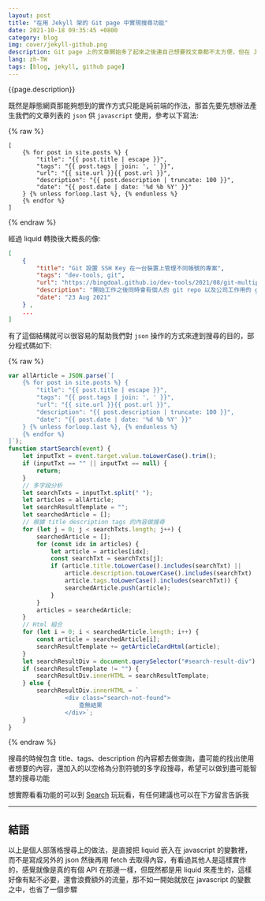 ```yaml
---
layout: post
title: "在用 Jekyll 架的 Git page 中實現搜尋功能"
date: 2021-10-18 09:35:45 +0800
category: blog
img: cover/jekyll-github.png
description: Git page 上的文章開始多了起來之後連自己想要找文章都不太方便，但在 Jekyll 產生的靜態網頁中是沒有一個後端伺服器來提供文章列表的 API，用一般去 fetch 後端 API 是行不通的，下面介紹是怎麼實作出這個功能的
lang: zh-TW
tags: [blog, jekyll, github page]
---
```


{{page.description}}

既然是靜態網頁那能夠想到的實作方式只能是純前端的作法，那首先要先想辦法產生我們的文章列表的 `json` 供 `javascript` 使用，參考以下寫法:

{% raw %}

```liquid
[
    {% for post in site.posts %} {
        "title": "{{ post.title | escape }}",
        "tags": "{{ post.tags | join: ', ' }}",
        "url": "{{ site.url }}{{ post.url }}",
        "description": "{{ post.description | truncate: 100 }}",
        "date": "{{ post.date | date: '%d %b %Y' }}"
    } {% unless forloop.last %}, {% endunless %}
    {% endfor %}
]
```

{% endraw %}

經過 liquid 轉換後大概長的像:

```json
[
    {
        "title": "Git 設置 SSH Key 在一台裝置上管理不同帳號的專案",
        "tags": "dev-tools, git",
        "url": "https://bingdoal.github.io/dev-tools/2021/08/git-multiple-ssh-key-for-different-account/",
        "description": "開始工作之後同時會有個人的 git repo 以及公司工作用的 git repo，一般來說會用一台專門處理工作的電腦來區分，但有時候會需要在個人裝置或是公司裝置上用到對方的專案，就像上班忙裡偷閒...",
        "date": "23 Aug 2021"
    } ,
    ...
]
```

有了這個結構就可以很容易的幫助我們對 `json` 操作的方式來達到搜尋的目的，部分程式碼如下:

{% raw %}

```javascript
var allArticle = JSON.parse(`[
    {% for post in site.posts %} {
        "title": "{{ post.title | escape }}",
        "tags": "{{ post.tags | join: ', ' }}",
        "url": "{{ site.url }}{{ post.url }}",
        "description": "{{ post.description | truncate: 100 }}",
        "date": "{{ post.date | date: '%d %b %Y' }}"
    } {% unless forloop.last %}, {% endunless %}
    {% endfor %}
]`);
function startSearch(event) {
    let inputTxt = event.target.value.toLowerCase().trim();
    if (inputTxt == "" || inputTxt == null) {
        return;
    }
    // 多字段分析
    let searchTxts = inputTxt.split(" ");
    let articles = allArticle;
    let searchResultTemplate = "";
    let searchedArticle = [];
    // 根據 title description tags 的內容做搜尋
    for (let j = 0; j < searchTxts.length; j++) {
        searchedArticle = [];
        for (const idx in articles) {
            let article = articles[idx];
            const searchTxt = searchTxts[j];
            if (article.title.toLowerCase().includes(searchTxt) ||
                article.description.toLowerCase().includes(searchTxt) ||
                article.tags.toLowerCase().includes(searchTxt)) {
                searchedArticle.push(article);
            }
        }
        articles = searchedArticle;
    }
    // Html 組合
    for (let i = 0; i < searchedArticle.length; i++) {
        const article = searchedArticle[i];
        searchResultTemplate += getArticleCardHtml(article);
    }
    let searchResultDiv = document.querySelector("#search-result-div");
    if (searchResultTemplate != "") {
        searchResultDiv.innerHTML = searchResultTemplate;
    } else {
        searchResultDiv.innerHTML = `
                <div class="search-not-found">
                    查無結果
                </div>`;
    }
}
```

{% endraw %}

搜尋的時候包含 title、tags、description 的內容都去做查詢，盡可能的找出使用者想要的內容，還加入的以空格為分割符號的多字段搜尋，希望可以做到盡可能智慧的搜尋功能

想實際看看功能的可以到 [Search](https://bingdoal.github.io/search/) 玩玩看，有任何建議也可以在下方留言告訴我

---

## 結語

以上是個人部落格搜尋上的做法，是直接把 liquid 嵌入在 javascript 的變數裡，而不是寫成另外的 json 然後再用 fetch 去取得內容，有看過其他人是這樣實作的，感覺就像是真的有個 API 在那邊一樣，但既然都是用 liquid 來產生的，這樣好像有點不必要，還會浪費額外的流量，那不如一開始就放在 javascript 的變數之中，也省了一個步驟
